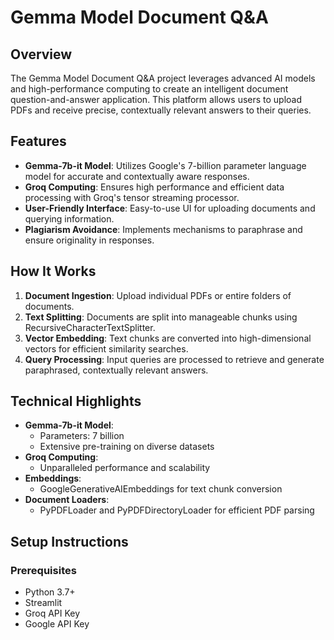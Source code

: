 # Gemma Model Document Q&A

## Overview
The Gemma Model Document Q&A project leverages advanced AI models and high-performance computing to create an intelligent document question-and-answer application. This platform allows users to upload PDFs and receive precise, contextually relevant answers to their queries.

## Features
- **Gemma-7b-it Model**: Utilizes Google's 7-billion parameter language model for accurate and contextually aware responses.
- **Groq Computing**: Ensures high performance and efficient data processing with Groq's tensor streaming processor.
- **User-Friendly Interface**: Easy-to-use UI for uploading documents and querying information.
- **Plagiarism Avoidance**: Implements mechanisms to paraphrase and ensure originality in responses.

## How It Works
1. **Document Ingestion**: Upload individual PDFs or entire folders of documents.
2. **Text Splitting**: Documents are split into manageable chunks using RecursiveCharacterTextSplitter.
3. **Vector Embedding**: Text chunks are converted into high-dimensional vectors for efficient similarity searches.
4. **Query Processing**: Input queries are processed to retrieve and generate paraphrased, contextually relevant answers.

## Technical Highlights
- **Gemma-7b-it Model**:
  - Parameters: 7 billion
  - Extensive pre-training on diverse datasets
- **Groq Computing**:
  - Unparalleled performance and scalability
- **Embeddings**:
  - GoogleGenerativeAIEmbeddings for text chunk conversion
- **Document Loaders**:
  - PyPDFLoader and PyPDFDirectoryLoader for efficient PDF parsing

## Setup Instructions

### Prerequisites
- Python 3.7+
- Streamlit
- Groq API Key
- Google API Key
